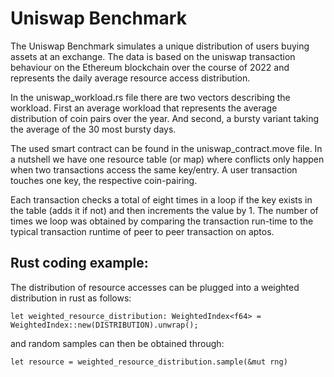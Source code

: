 # Uniswap Benchmark

The Uniswap Benchmark simulates a unique distribution of users buying assets at an exchange.
The data is based on the uniswap transaction behaviour on the Ethereum blockchain over the course of 2022 and represents the daily average resource access distribution.

In the uniswap_workload.rs file there are two vectors describing the workload.
First an average workload that represents the average distribution of coin pairs over the year.
And second, a bursty variant taking the average of the 30 most bursty days.

The used smart contract can be found in the uniswap_contract.move file.
In a nutshell we have one resource table (or map) where conflicts only happen when two transactions access the same key/entry.
A user transaction touches one key, the respective coin-pairing.

Each transaction checks a total of eight times in a loop if the key exists in the table (adds it if not) and then increments the value by 1.
The number of times we loop was obtained by comparing the transaction run-time to the typical transaction runtime of peer to peer transaction on aptos.


## Rust coding example:

The distribution of resource accesses can be plugged into a weighted distribution in rust as follows:

    let weighted_resource_distribution: WeightedIndex<f64> = WeightedIndex::new(DISTRIBUTION).unwrap();

and random samples can then be obtained through:

    let resource = weighted_resource_distribution.sample(&mut rng)
